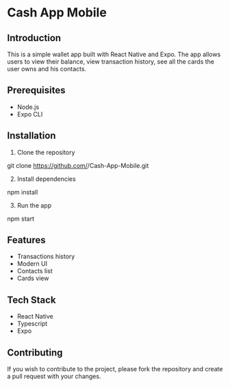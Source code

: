 # Cash App Mobile

## Introduction

This is a simple wallet app built with React Native and Expo. The app allows users to view their balance, view transaction history, see all the cards the user owns and his contacts.

## Prerequisites
* Node.js
* Expo CLI

## Installation

1. Clone the repository 

git clone https://github.com/<username>/Cash-App-Mobile.git

2. Install dependencies 

npm install

3. Run the app

npm start

## Features

* Transactions history
* Modern UI
* Contacts list
* Cards view

## Tech Stack 

* React Native
* Typescript
* Expo

## Contributing

If you wish to contribute to the project, please fork the repository and create a pull request with your changes.
